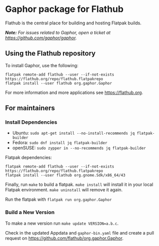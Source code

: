 # Gaphor package for Flathub

Flathub is the central place for building and hosting Flatpak builds.

***Note:*** *For issues related to Gaphor, open a ticket at https://github.com/gaphor/gaphor.*

## Using the Flathub repository

To install Gaphor, use the following:

```
flatpak remote-add flathub --user --if-not-exists https://flathub.org/repo/flathub.flatpakrepo
flatpak install --user flathub org.gaphor.Gaphor
```

For more information and more applications see https://flathub.org.

## For maintainers

### Install Dependencies

* Ubuntu: `sudo apt-get install --no-install-recommends jq flatpak-builder`
* Fedora: `sudo dnf install jq flatpak-builder`
* openSUSE: `sudo zypper in --no-recommends jq flatpak-builder`

Flatpak dependencies: 

```
flatpak remote-add flathub --user --if-not-exists https://flathub.org/repo/flathub.flatpakrepo
flatpak install --user flathub org.gnome.Sdk/x86_64/43
```

Finally, run `make` to build a flatpak. `make install` will install it in your local Flatpak environment.
`make uninstall` will remove it again.

Run the flatpak with `flatpak run org.gaphor.Gaphor`

### Build a New Version

To make a new version run `make update VERSION=a.b.c`.

Check in the updated Appdata and `gaphor-bin.yaml` file and create a
pull request on https://github.com/flathub/org.gaphor.Gaphor.

